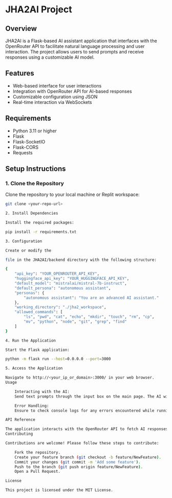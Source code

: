 

# JHA2AI Project

## Overview

JHA2AI is a Flask-based AI assistant application that interfaces with the OpenRouter API to facilitate natural language processing and user interaction. The project allows users to send prompts and receive responses using a customizable AI model.

## Features

- Web-based interface for user interactions
- Integration with OpenRouter API for AI-based responses
- Customizable configuration using JSON
- Real-time interaction via WebSockets

## Requirements

- Python 3.11 or higher
- Flask
- Flask-SocketIO
- Flask-CORS
- Requests

## Setup Instructions

### 1. Clone the Repository

Clone the repository to your local machine or Replit workspace:
```bash
git clone <your-repo-url>

2. Install Dependencies

Install the required packages:

pip install -r requirements.txt

3. Configuration

Create or modify the

file in the JHA2AI/backend directory with the following structure:

{
    "api_key": "YOUR_OPENROUTER_API_KEY",
    "huggingface_api_key": "YOUR_HUGGINGFACE_API_KEY",
    "default_model": "mistralai/mistral-7b-instruct",
    "default_persona": "autonomous assistant",
    "personas": {
        "autonomous assistant": "You are an advanced AI assistant."
    },
    "working_directory": "./jha2_workspace",
    "allowed_commands": [
        "ls", "pwd", "cat", "echo", "mkdir", "touch", "rm", "cp",
        "mv", "python", "node", "git", "grep", "find"
    ]
}

4. Run the Application

Start the Flask application:

python -m flask run --host=0.0.0.0 --port=3000

5. Access the Application

Navigate to http://<your_ip_or_domain>:3000/ in your web browser.
Usage

    Interacting with the AI:
    Send text prompts through the input box on the main page. The AI will respond in real-time.

    Error Handling:
    Ensure to check console logs for any errors encountered while running the application.

API Reference

The application interacts with the OpenRouter API to fetch AI responses based on user prompts. More information about the API endpoints can be found in the OpenRouter API Documentation.
Contributing

Contributions are welcome! Please follow these steps to contribute:

    Fork the repository.
    Create your feature branch (git checkout -b feature/NewFeature).
    Commit your changes (git commit -m 'Add some feature').
    Push to the branch (git push origin feature/NewFeature).
    Open a Pull Request.

License

This project is licensed under the MIT License.

